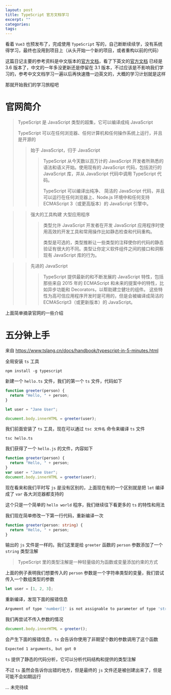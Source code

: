 ```yaml
---
layout: post
title: TypeScript 官方文档学习
excerpt: ""
categories:
tags:
---
```


看着 `Vue3` 也预发布了，完成使用 `TypeScript` 写的，自己断断续续学，没有系统得学习，最终也没用到项目上（从头开始一个新的项目，或者重构以前的代码）

这篇日记主要的参考资料是中文版本的[官方文档](https://www.tslang.cn/index.html)，看了下英文的[官方文档](http://www.typescriptlang.org/docs/home.html) 已经是 3.6 版本了，中文的一年多没更新还是停留在 3.1 版本，不过应该是不影响我们学习的，参考中文文档学习一遍以后再快速撸一边英文的，大概的学习计划就是这样

那就开始我们的学习旅程吧

# 官网简介

> TypeScript 是 JavaScript 类型的超集，它可以编译成纯 JavaScript
>
> TypeScript 可以在任何浏览器、任何计算机和任何操作系统上运行，并且是开源的
>
> > 始于 JavaScript，归于 JavaScript
> >
> > > TypeScript 从今天数以百万计的 JavaScript 开发者所熟悉的语法和语义开始。使用现有的 JavaScript 代码，包括流行的 JavaScript 库，并从 JavaScript 代码中调用 TypeScript 代码。
> > >
> > > TypeScript 可以编译出纯净、 简洁的 JavaScript 代码，并且可以运行在任何浏览器上、Node.js 环境中和任何支持 ECMAScript 3（或更高版本）的 JavaScript 引擎中。

> > 强大的工具构建 大型应用程序
> >
> > > 类型允许 JavaScript 开发者在开发 JavaScript 应用程序时使用高效的开发工具和常用操作比如静态检查和代码重构。
> > >
> > > 类型是可选的，类型推断让一些类型的注释使你的代码的静态验证有很大的不同。类型让你定义软件组件之间的接口和洞察现有 JavaScript 库的行为。

> > 先进的 JavaScript
> >
> > > TypeScript 提供最新的和不断发展的 JavaScript 特性，包括那些来自 2015 年的 ECMAScript 和未来的提案中的特性，比如异步功能和 Decorators，以帮助建立健壮的组件。
> > > 这些特性为高可信应用程序开发时是可用的，但是会被编译成简洁的 ECMAScript3（或更新版本）的 JavaScript。

上面简单摘录官网的一些介绍

# 五分钟上手

来自 https://www.tslang.cn/docs/handbook/typescript-in-5-minutes.html

全局安装 `ts` 工具

```
npm install -g typescript
```

新建一个 `hello.ts` 文件，我们的第一个 `ts` 文件，代码如下

```ts
function greeter(person) {
  return "Hello, " + person;
}

let user = "Jane User";

document.body.innerHTML = greeter(user);
```

我们前面安装了 `ts` 工具，现在可以通过 `tsc 文件名` 命令来编译 `ts` 文件

```
tsc hello.ts
```

我们获得了一个 `hello.js` 的文件，内容如下

```js
function greeter(person) {
  return "Hello, " + person;
}
var user = "Jane User";
document.body.innerHTML = greeter(user);
```

现在看来和我们平时写 `js` 是没有区别的，上面现在有的一个区别就是把 `let` 编译成了 `var` 各大浏览器都支持的

这个只是一个简单的 `hello world` 程序，我们继续往下看更多的 `ts` 的特性和用法

我们现在简单修改一下第一行代码，重新编译一次

```ts
function greeter(person: string) {
  return "Hello, " + person;
}
```

输出的 `js` 文件是一样的。我们这里是给 `greeter` 函数的 `person` 参数添加了一个 `string` 类型注解

> TypeScript 里的类型注解是一种轻量级的为函数或变量添加约束的方式

上面的例子表明我们想要传入的 `person` 参数是一个字符串类型的变量，我们尝试传入一个数组类型的参数

```ts
let user = [1, 2, 3];
```

重新编译，发现下面的报错信息

```bash
Argument of type 'number[]' is not assignable to parameter of type 'string'.
```

我们再尝试不传入参数的情况

```ts
document.body.innerHTML = greeter();
```

会产生下面的报错信息，`ts` 会告诉你使用了非期望个数的参数调用了这个函数

```bash
Expected 1 arguments, but got 0
```

`ts` 提供了静态的代码分析，它可以分析代码结构和提供的类型注解

不过 `ts` 虽然会告诉你出错的地方，但是最终的 `js` 文件还是被创建出来了，但是可能不会如期运行

... 未完待续
